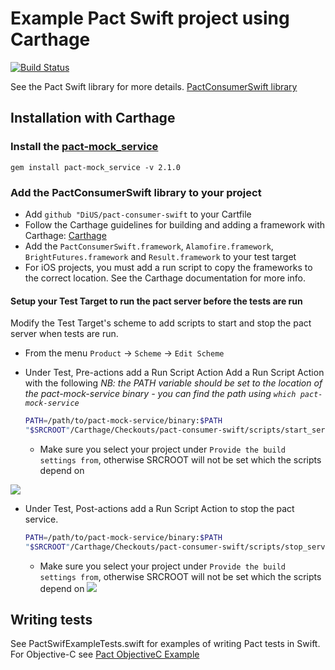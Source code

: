 # Example Pact Swift project using Carthage
[![Build Status](https://travis-ci.org/andrewspinks/PactSwiftExample.svg?branch=master)](https://travis-ci.org/andrewspinks/PactSwiftExample)

See the Pact Swift library for more details. [PactConsumerSwift library][pact-consumer-swift]

## Installation with Carthage

### Install the [pact-mock_service](https://github.com/bethesque/pact-mock_service)
  `gem install pact-mock_service -v 2.1.0`

### Add the PactConsumerSwift library to your project
- Add `github "DiUS/pact-consumer-swift` to your Cartfile
- Follow the Carthage guidelines for building and adding a framework with Carthage: [Carthage](https://github.com/Carthage/Carthage)
- Add the `PactConsumerSwift.framework`, `Alamofire.framework`, `BrightFutures.framework` and `Result.framework` to your test target
- For iOS projects, you must add a run script to copy the frameworks to the correct location. See the Carthage documentation for more info.

#### Setup your Test Target to run the pact server before the tests are run
  Modify the Test Target's scheme to add scripts to start and stop the pact server when tests are run.
  * From the menu `Product` -> `Scheme` -> `Edit Scheme`
  * Under Test, Pre-actions add a Run Script Action
    Add a Run Script Action with the following
    _NB: the PATH variable should be set to the location of the pact-mock-service binary - you can find the path using `which pact-mock-service`_

    ```bash
    PATH=/path/to/pact-mock-service/binary:$PATH
    "$SRCROOT"/Carthage/Checkouts/pact-consumer-swift/scripts/start_server.sh
    ```
    - Make sure you select your project under `Provide the build settings from`, otherwise SRCROOT will not be set which the scripts depend on

  ![](http://i.imgur.com/o4tXzGK.png)
  * Under Test, Post-actions add a Run Script Action to stop the pact service.

    ```bash
    PATH=/path/to/pact-mock-service/binary:$PATH
    "$SRCROOT"/Carthage/Checkouts/pact-consumer-swift/scripts/stop_server.sh
    ```
    - Make sure you select your project under `Provide the build settings from`, otherwise SRCROOT will not be set which the scripts depend on
  ![](http://i.imgur.com/QjsEeF9.png)

## Writing tests
See PactSwifExampleTests.swift for examples of writing Pact tests in Swift. For Objective-C see [Pact ObjectiveC Example](https://github.com/andrewspinks/PactObjectiveCExample)

[pact-consumer-swift]: https://github.com/DiUS/pact-consumer-swift
